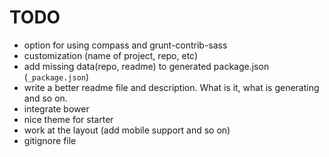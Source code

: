 # TODO

- option for using compass and grunt-contrib-sass
- customization (name of project, repo, etc)
- add missing data(repo, readme) to generated package.json (`_package.json`)
- write a better readme file and description. What is it, what is generating and so on.
- integrate bower
- nice theme for starter
- work at the layout (add mobile support and so on)
- gitignore file
